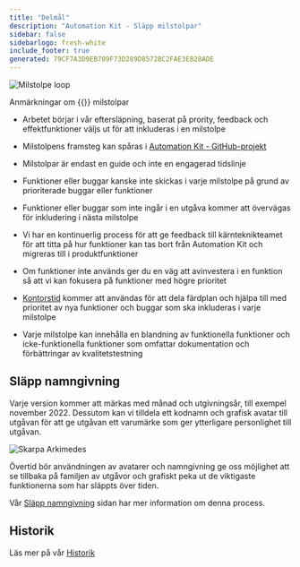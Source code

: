 ```yaml
---
title: "Delmål"
description: "Automation Kit - Släpp milstolpar"
sidebar: false
sidebarlogo: fresh-white
include_footer: true
generated: 79CF7A3D9EB709F73D289D8572BC2FAE3EB28ADE
---
```


![Milstolpe loop](/images/milestone-loop.png)

Anmärkningar om {{<product-name>}} milstolpar

- Arbetet börjar i vår eftersläpning, baserat på prority, feedback och effektfunktioner väljs ut för att inkluderas i en milstolpe

- Milstolpens framsteg kan spåras i [Automation Kit - GitHub-projekt](https://github.com/orgs/microsoft/projects/486)

- Milstolpar är endast en guide och inte en engagerad tidslinje

- Funktioner eller buggar kanske inte skickas i varje milstolpe på grund av prioriterade buggar eller funktioner

- Funktioner eller buggar som inte ingår i en utgåva kommer att övervägas för inkludering i nästa milstolpe

- Vi har en kontinuerlig process för att ge feedback till kärnteknikteamet för att titta på hur funktioner kan tas bort från Automation Kit och migreras till i produktfunktioner

- Om funktioner inte används ger du en väg att avinvestera i en funktion så att vi kan fokusera på funktioner med högre prioritet

- [Kontorstid](/sv/office-hours) kommer att användas för att dela färdplan och hjälpa till med prioritet av nya funktioner och buggar som ska inkluderas i varje milstolpe

- Varje milstolpe kan innehålla en blandning av funktionella funktioner och icke-funktionella funktioner som omfattar dokumentation och förbättringar av kvalitetstestning

## Släpp namngivning

Varje version kommer att märkas med månad och utgivningsår, till exempel november 2022. Dessutom kan vi tilldela ett kodnamn och grafisk avatar till utgåvan för att ge utgåvan ett varumärke som ger ytterligare personlighet till utgåvan.

![Skarpa Arkimedes](/images/sharp-archimedes.png)

Övertid bör användningen av avatarer och namngivning ge oss möjlighet att se tillbaka på familjen av utgåvor och grafiskt peka ut de viktigaste funktionerna som har släppts över tiden.

Vår [Släpp namngivning](/sv/releases/naming) sidan har mer information om denna process.

## Historik

Läs mer på vår [Historik](/sv/releases/)
